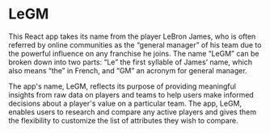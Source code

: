 # LeGM


This React app takes its name from the player LeBron James, who is often referred by online communities as the “general manager” of his team due to the
powerful influence on any franchise he joins. The name “LeGM” can be broken down into two parts: “Le” the first syllable of James’ name, which also means “the” in French, and “GM” an acronym for general manager.

The app's name, LeGM, reflects its purpose of providing meaningful insights from raw data on players and teams to help users make informed decisions about a player's value on a particular team. The app, LeGM, enables users to research and compare any active players and gives them the flexibility to customize the list of attributes they wish to compare.
